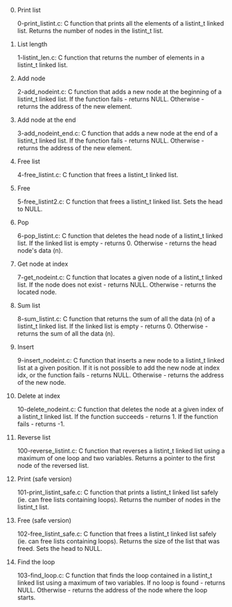 0. Print list

   0-print_listint.c: C function that prints all the elements of a listint_t linked list.
   Returns the number of nodes in the listint_t list.

1. List length

   1-listint_len.c: C function that returns the number of elements in a listint_t linked list.

2. Add node

   2-add_nodeint.c: C function that adds a new node at the beginning of a listint_t linked list.
   If the function fails - returns NULL.
   Otherwise - returns the address of the new element.

3. Add node at the end

   3-add_nodeint_end.c: C function that adds a new node at the end of a listint_t linked list.
   If the function fails - returns NULL.
   Otherwise - returns the address of the new element.

4. Free list

   4-free_listint.c: C function that frees a listint_t linked list.

5. Free

   5-free_listint2.c: C function that frees a listint_t linked list.
   Sets the head to NULL.

6. Pop

   6-pop_listint.c: C function that deletes the head node of a listint_t linked list.
   If the linked list is empty - returns 0.
   Otherwise - returns the head node's data (n).

7. Get node at index

   7-get_nodeint.c: C function that locates a given node of a listint_t linked list.
   If the node does not exist - returns NULL.
   Otherwise - returns the located node.

8. Sum list

   8-sum_listint.c: C function that returns the sum of all the data (n) of a listint_t linked list.
   If the linked list is empty - returns 0.
   Otherwise - returns the sum of all the data (n).

9. Insert

   9-insert_nodeint.c: C function that inserts a new node to a listint_t linked list at a given position.
   If it is not possible to add the new node at index idx, or the function fails - returns NULL.
   Otherwise - returns the address of the new node.

10. Delete at index

    10-delete_nodeint.c: C function that deletes the node at a given index of a listint_t linked list.
    If the function succeeds - returns 1.
    If the function fails - returns -1.

11. Reverse list

    100-reverse_listint.c: C function that reverses a listint_t linked list using a maximum of one loop and two variables.
    Returns a pointer to the first node of the reversed list.

12. Print (safe version)

    101-print_listint_safe.c: C function that prints a listint_t linked list safely (ie. can free lists containing loops).
    Returns the number of nodes in the listint_t list.

13. Free (safe version)

    102-free_listint_safe.c: C function that frees a listint_t linked list safely (ie. can free lists containing loops).
    Returns the size of the list that was freed.
    Sets the head to NULL.

14. Find the loop

    103-find_loop.c: C function that finds the loop contained in a listint_t linked list using a maximum of two variables.
    If no loop is found - returns NULL.
    Otherwise - returns the address of the node where the loop starts.
